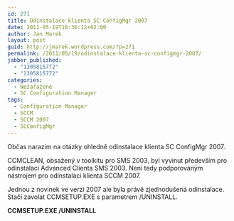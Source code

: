 ```yaml
---
id: 271
title: Odinstalace klienta SC ConfigMgr 2007
date: 2011-05-19T16:36:12+02:00
author: Jan Marek
layout: post
guid: http://jmarek.wordpress.com/?p=271
permalink: /2011/05/19/odinstalace-klienta-sc-configmgr-2007/
jabber_published:
  - "1305815772"
  - "1305815772"
categories:
  - Nezařazené
  - SC Configuration Manager
tags:
  - Configuration Manager
  - SCCM
  - SCCM 2007
  - SCConfigMgr
---
```

Občas narazím na otázky ohledně odinstalace klienta SC ConfigMgr 2007.

CCMCLEAN, obsažený v toolkitu pro SMS 2003, byl vyvinut především pro odinstalaci Advanced Clienta SMS 2003. Není tedy podporovaným nástrojem pro odinstalaci klienta SCCM 2007.

Jednou z novinek ve verzi 2007 ale byla právě zjednodušená odinstalace. Stačí zavolat CCMSETUP.EXE s parametrem /UNINSTALL.

**CCMSETUP.EXE /UNINSTALL**

